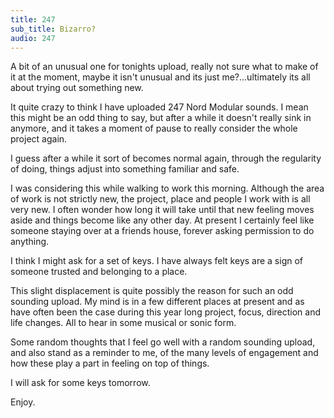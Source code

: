 ```yaml
---
title: 247
sub_title: Bizarro?
audio: 247
---
```

A bit of an unusual one for tonights upload, really not sure what to make of it at the moment, maybe it isn't unusual and its just me?…ultimately its all about trying out something new.

It quite crazy to think I have uploaded 247 Nord Modular sounds. I mean this might be an odd thing to say, but after a while it doesn't really sink in anymore, and it takes a moment of pause to really consider the whole project again.

I guess after a while it sort of becomes normal again, through the regularity of doing, things adjust into something familiar and safe.

I was considering this while walking to work this morning. Although the area of work is not strictly new, the project, place and people I work with is all very new. I often wonder how long it will take until that new feeling moves aside and things become like any other day. At present I certainly feel like someone staying over at a friends house, forever asking permission to do anything.

I think I might ask for a set of keys. I have always felt keys are a sign of someone trusted and belonging to a place.

This slight displacement is quite possibly the reason for such an odd sounding upload. My mind is in a few different places at present and as have often been the case during this year long project, focus, direction and life changes. All to hear in some musical or sonic form.

Some random thoughts that I feel go well with a random sounding upload, and also stand as a reminder to me, of the many levels of engagement and how these play a part in feeling on top of things.

I will ask for some keys tomorrow.

Enjoy.